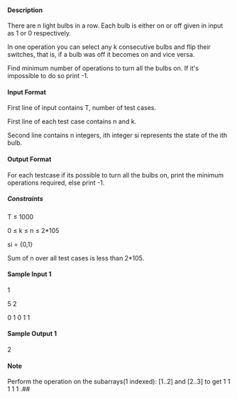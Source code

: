 #### Description

There are n light bulbs in a row. Each bulb is either on or off given in input as 1 or 0 respectively.

In one operation you can select any k consecutive bulbs and flip their switches, that is, if a bulb was off it becomes on and vice versa.

Find minimum number of operations to turn all the bulbs on. If it's impossible to do so print -1.

#### Input Format

First line of input contains T, number of test cases.

First line of each test case contains n and k.

Second line contains n integers, ith integer si represents the state of the ith bulb.

 

#### Output Format

For each testcase if its possible to turn all the bulbs on, print the minimum operations required, else print -1.

##### Constraints

T ≤ 1000

0 ≤ k ≤ n ≤ 2*105

si = {0,1}

Sum of n over all test cases is less than 2*105.

#### Sample Input 1


1

5 2

0 1 0 1 1

#### Sample Output 1


2

#### Note

Perform the operation on the subarrays(1 indexed): [1..2] and [2..3] to get 1 1 1 1 1 .##